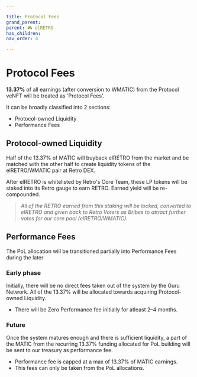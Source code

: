 ```yaml
---

title: Protocol Fees
grand_parent:
parent: 🎮 elRETRO
has_children:
nav_order: 4

---
```


# Protocol Fees
**13.37%** of all earnings (after conversion to WMATIC) from the Protocol veNFT will be treated as 'Protocol Fees'.

It can be broadly classified into 2 sections:
- Protocol-owned Liquidity
- Performance Fees

## Protocol-owned Liquidity
Half of the 13.37% of MATIC will buyback elRETRO from the market and be matched with the other half to create liquidity tokens of the elRETRO/WMATIC pair at Retro DEX.

After elRETRO is whitelisted by Retro's Core Team, these LP tokens will be staked into its Retro gauge to earn RETRO. Earned yield will be re-compounded.

> *All of the RETRO earned from this staking will be locked, converted to elRETRO and given back to Retro Voters as Bribes to attract further votes for our core pool (elRETRO/WMATIC).*




## Performance Fees
The PoL allocation will be transitioned partially into Performance Fees during the later


### Early phase
Initially, there will be no direct fees taken out of the system by the Guru Network. All of the 13.37% will be allocated towards acquiring Protocol-owned Liquidity.
- There will be Zero Performance fee initially for atleast 2–4 months.

### Future
Once the system matures enough and there is sufficient liquidity, a part of the MATIC from the recurring 13.37% funding allocated for PoL building will be sent to our treasury as performance fee.
- Performance fee is capped at a max of 13.37% of MATIC earnings.
- This fees can only be taken from the PoL allocations.